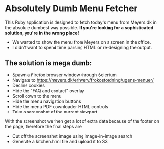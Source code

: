# Absolutely Dumb Menu Fetcher

This Ruby application is designed to fetch today's menu from Meyers.dk in the absolute dumbest way possible. **If you're looking for a sophisticated solution, you're in the wrong place!**

- We wanted to show the menu from Meyers on a screen in the office.
- I didn't want to spend time parsing HTML or re-designing the output.

## The solution is mega dumb:

- Spawn a Firefox browser window through Selenium
- Navigate to https://meyers.dk/erhverv/frokostordning/ugens-menuer/
- Decline cookies
- Hide the "FAQ and contact" overlay
- Scroll down to the menu
- Hide the menu navigation buttons
- Hide the menu PDF downloader HTML controls
- Take a screenshot of the current viewport

With the screenshot we then get a lot of extra data because of the footer on the page, therefore the final steps are:

- Cut off the screenshot image using image-in-image search
- Generate a kitchen.html file and upload it to S3

